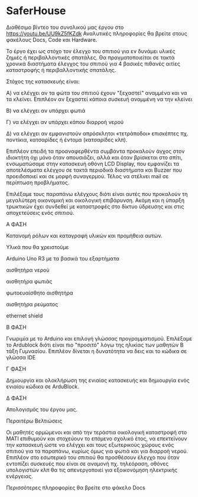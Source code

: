 # SaferHouse

Διαθέσιμο βίντεο του συνολικού μας έργου στο https://youtu.be/UU9kZ5fKZdk Αναλυτικές πληροφορίες θα βρείτε στους φακέλους Docs, Code και Hardware. 

Το έργο έχει ως στόχο τον έλεγχο του σπιτιού για εν δυνάμει υλικές ζημιές ή περιβαλλοντικές σπατάλες. Θα πραγματοποιείται σε τακτά χρονικά διαστήματα έλεγχος του σπιτιού για 4 βασικές πιθανές αιτίες καταστροφής ή περιβαλλοντικής σπατάλης.

Στόχος της κατασκευής είναι:

Α) να ελέγχει αν τα φώτα του σπιτιού έχουν "ξεχαστεί" αναμμένα και να τα κλείνει. Επιπλέον αν ξεχαστεί κάποια συσκευή αναμμένη να την κλείνει

Β) να ελέγχει αν υπάρχει φωτιά

Γ) να ελέγχει αν υπάρχει κάπου διαρροή νερού

Δ) να ελέγχει αν εμφανιστούν απρόσκλητοι «τετράποδοι» επισκέπτες πχ. ποντίκια, κατσαρίδες ή έντομα (κατσαρίδες κλπ).

Επιπλέον επειδή τα προαναφερθέντα συμβάντα προκαλούν άγχος στον ιδιοκτήτη όχι μόνο όταν απουσιάζει, αλλά και όταν βρίσκεται στο σπίτι, ενσωματώσαμε στην κατασκευή οθόνη LCD Display, που εμφανίζει τα αποτελέσματα ελέγχου σε τακτά περιοδικά διαστήματα και Buzzer που προειδοποιεί και σε μορφή συναγερμού. Τέλος να στέλνει mail σε περίπτωση προβλήματος.

Επιλέξαμε τους παραπάνω ελέγχους διότι είναι αυτές που προκαλούν τη μεγαλύτερη οικονομική και οικολογική επιβάρυνση. Ακόμη και η ύπαρξη τρωκτικών έχει συνδεθεί με καταστροφές στο δίκτυο ύδρευσης και στις αποχετεύσεις ενός σπιτιού.

Α ΦΑΣΗ

Κατανομή ρόλων και καταγραφή υλικών και προμήθεια αυτών. 

Υλικά που θα χρειστούμε 

Arduino Uno R3 με τα βασικά του εξαρτήματα

αισθητήρα νερού

αισθητήρα φωτιάς

φωτοευαίσθητο αισθητήρα

αισθητήρα ρεύματος 

ethernet shield  


Β ΦΑΣΗ

Γνωριμία με το Arduino και επιλογή γλώσσας προγραμματισμού. Επιλέξαμε το Ardublock διότι είναι πιο "προσιτό" λόγω της ηλικίας των μαθητών Β τάξη Γυμνασίου. Επιπλέον δίνεται η δυνατότητα να δεις και το κώδικα σε γλώσσα IDE 


Γ ΦΑΣΗ

Δημιουργία και ολοκλήρωση της ενιαίας κατασκευής και δημιουργία ενός ενιαίου κώδικα σε ArduBlock.

Δ ΦΑΣΗ

Απολογισμός του έργου μας. 

Περαιτέρω Βελτιώσεις

Οι μαθητές ορμώμενοι και από την τεράστια οικολογική καταστροφή στο ΜΑΤΙ επιθυμούν και στοχεύουν το επόμενο σχολικό έτος, να επεκτείνουν την κατασκευή ώστε να ελέγχει και τους εξωτερικούς χώρους ενός σπιτιού για τα παραπάνω, κυρίως όμως για φωτιά και για διαρροή νερού. Επιπλέον στο εσωτερικό του σπιτιού θα προσθέσουν έλεγχο που όταν εντοπίζει συσκευές που είναι σε αναμονή πχ. τηλεόραση, οθόνες υπολογιστών κλπ θα τις απενεργοποιεί για εξοικονόμηση ηλεκτρικής ενέργειας. 


Περισσότερες πληροφορίες θα βρείτε στο φάκελο Docs
